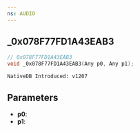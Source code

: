 ```yaml
---
ns: AUDIO
---
```

## _0x078F77FD1A43EAB3

```c
// 0x078F77FD1A43EAB3
void _0x078F77FD1A43EAB3(Any p0, Any p1);
```

```
NativeDB Introduced: v1207
```

## Parameters
* **p0**:
* **p1**:
